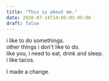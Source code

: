 ```yaml
---
title: "This is about me."
date: 2020-07-14T14:05:03-05:00
draft: false
---
```

i like to do somethings.  
other things i don't like to do.  
like you, i need to eat, drink and sleep.  
i like tacos.

I made a change.
